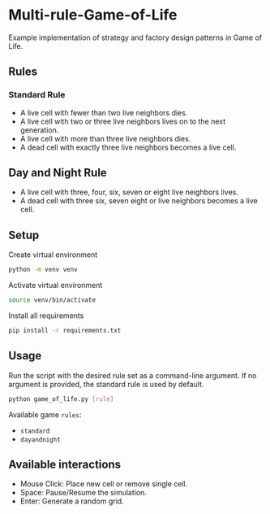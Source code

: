 # Multi-rule-Game-of-Life
Example implementation of strategy and factory design patterns in Game of Life.

## Rules

### Standard Rule
* A live cell with fewer than two live neighbors dies.
* A live cell with two or three live neighbors lives on to the next generation.
* A live cell with more than three live neighbors dies.
* A dead cell with exactly three live neighbors becomes a live cell.

## Day and Night Rule
* A live cell with three, four, six, seven or eight live neighbors lives.
* A dead cell with three six, seven eight or live neighbors becomes a live cell.

## Setup
Create virtual environment
```bash
python -m venv venv
```
Activate virtual environment

```bash
source venv/bin/activate
```

Install all requirements
```bash
pip install -r requirements.txt
```


## Usage
Run the script with the desired rule set as a command-line argument. If no argument is provided, the standard rule is used by default.

```bash
python game_of_life.py [rule]
```

Available game `rules`:
* `standard`
* `dayandnight`

## Available interactions

- Mouse Click: Place new cell or remove single cell.
- Space: Pause/Resume the simulation.
- Enter: Generate a random grid.